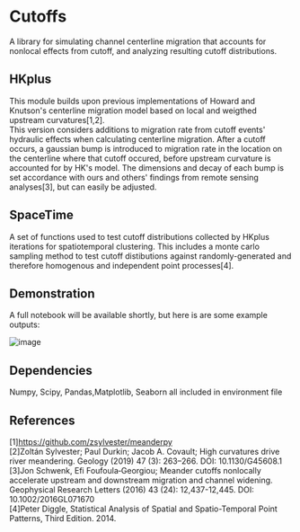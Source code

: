 # Cutoffs
A library for simulating channel centerline migration that accounts for nonlocal effects from cutoff, and analyzing resulting cutoff distributions.



## HKplus
This module builds upon previous implementations of Howard and Knutson's centerline migration model based on local and weigthed upstream curvatures[1,2].   
This version considers additions to migration rate from cutoff events' hydraulic effects when calculating centerline migration.  After a cutoff occurs, a gaussian bump is introduced to migration rate in the location on the centerline where that cutoff occured, before upstream curvature is accounted for by HK's model. The dimensions and decay of each bump is set accordance with ours and others' findings from remote sensing analyses[3], but can easily be adjusted.

## SpaceTime
 A set of functions used to test cutoff distributions collected by HKplus iterations for spatiotemporal clustering.  This includes a monte carlo sampling method to test cutoff distibutions against randomly-generated and therefore homogenous and independent point processes[4].   

## Demonstration
 A full notebook will be available shortly, but here is are some example outputs:
 
![image](./sample_results/5mpyr/OnlyCurvature450_cutoffs_timevsspace)

## Dependencies
Numpy, Scipy, Pandas,Matplotlib, Seaborn
all included in environment file

## References
[1]https://github.com/zsylvester/meanderpy  
[2]Zoltán Sylvester; Paul Durkin; Jacob A. Covault; High curvatures drive river meandering. Geology (2019) 47 (3): 263–266.
DOI: 10.1130/G45608.1  
[3]Jon Schwenk, Efi Foufoula‐Georgiou; Meander cutoffs nonlocally accelerate upstream and downstream migration and channel widening. Geophysical Research Letters (2016) 43 (24): 12,437-12,445. DOI: 10.1002/2016GL071670  
[4]Peter Diggle, Statistical Analysis of Spatial and Spatio-Temporal Point Patterns, Third Edition. 2014. 

